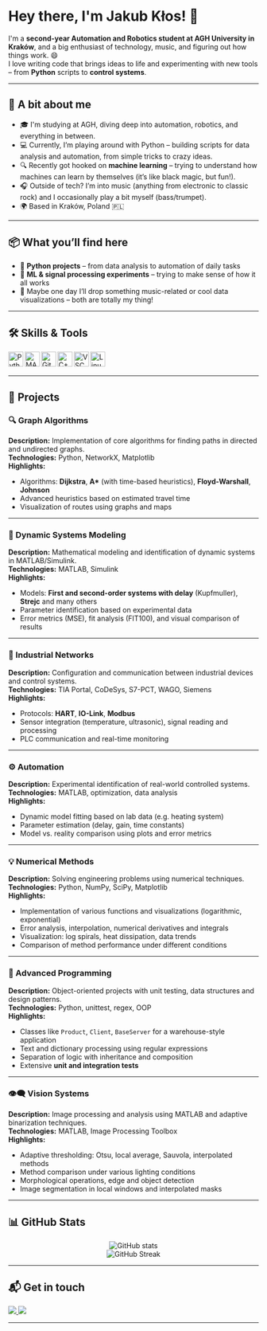 # Hey there, I'm Jakub Kłos! 👋

I'm a **second-year Automation and Robotics student at AGH University in Kraków**, and a big enthusiast of technology, music, and figuring out how things work. 😄  
I love writing code that brings ideas to life and experimenting with new tools – from **Python** scripts to **control systems**.

---

## 🧑 A bit about me

- 🎓 I'm studying at AGH, diving deep into automation, robotics, and everything in between.
- 💻 Currently, I’m playing around with Python – building scripts for data analysis and automation, from simple tricks to crazy ideas.
- 🔍 Recently got hooked on **machine learning** – trying to understand how machines can learn by themselves (it’s like black magic, but fun!).
- 🎧 Outside of tech? I’m into music (anything from electronic to classic rock) and I occasionally play a bit myself (bass/trumpet).
- 🌍 Based in Kraków, Poland 🇵🇱

---

## 📦 What you’ll find here

- 🐍 **Python projects** – from data analysis to automation of daily tasks
- 🧪 **ML & signal processing experiments** – trying to make sense of how it all works
- 🎨 Maybe one day I’ll drop something music-related or cool data visualizations – both are totally my thing!

---

## 🛠️ Skills & Tools

<img align="left" alt="Python" width="30px" src="https://cdn.jsdelivr.net/gh/devicons/devicon/icons/python/python-original.svg" />
<img align="left" alt="MATLAB" width="30px" src="https://cdn.jsdelivr.net/gh/devicons/devicon/icons/matlab/matlab-original.svg" />
<img align="left" alt="Git" width="30px" src="https://cdn.jsdelivr.net/gh/devicons/devicon/icons/git/git-original.svg" />
<img align="left" alt="C++" width="30px" src="https://cdn.jsdelivr.net/gh/devicons/devicon/icons/cplusplus/cplusplus-original.svg" />
<img align="left" alt="VSCode" width="30px" src="https://cdn.jsdelivr.net/gh/devicons/devicon/icons/vscode/vscode-original.svg" />
<img align="left" alt="Linux" width="30px" src="https://cdn.jsdelivr.net/gh/devicons/devicon/icons/linux/linux-original.svg" />
<br><br>

---

## 📌 Projects

### 🔍 Graph Algorithms
**Description:** Implementation of core algorithms for finding paths in directed and undirected graphs.  
**Technologies:** Python, NetworkX, Matplotlib  
**Highlights:**
- Algorithms: **Dijkstra**, **A\*** (with time-based heuristics), **Floyd-Warshall**, **Johnson**
- Advanced heuristics based on estimated travel time
- Visualization of routes using graphs and maps

---

### 🧮 Dynamic Systems Modeling
**Description:** Mathematical modeling and identification of dynamic systems in MATLAB/Simulink.  
**Technologies:** MATLAB, Simulink  
**Highlights:**
- Models: **First and second-order systems with delay** (Kupfmuller), **Strejc** and many others
- Parameter identification based on experimental data
- Error metrics (MSE), fit analysis (FIT100), and visual comparison of results

---

### 📡 Industrial Networks
**Description:** Configuration and communication between industrial devices and control systems.  
**Technologies:** TIA Portal, CoDeSys, S7-PCT, WAGO, Siemens  
**Highlights:**
- Protocols: **HART**, **IO-Link**, **Modbus**
- Sensor integration (temperature, ultrasonic), signal reading and processing
- PLC communication and real-time monitoring

---

### ⚙️ Automation 
**Description:** Experimental identification of real-world controlled systems.  
**Technologies:** MATLAB, optimization, data analysis  
**Highlights:**
- Dynamic model fitting based on lab data (e.g. heating system)
- Parameter estimation (delay, gain, time constants)
- Model vs. reality comparison using plots and error metrics

---

### 💡 Numerical Methods
**Description:** Solving engineering problems using numerical techniques.  
**Technologies:** Python, NumPy, SciPy, Matplotlib  
**Highlights:**
- Implementation of various functions and visualizations (logarithmic, exponential)
- Error analysis, interpolation, numerical derivatives and integrals
- Visualization: log spirals, heat dissipation, data trends
- Comparison of method performance under different conditions

---

### 🧠 Advanced Programming
**Description:** Object-oriented projects with unit testing, data structures and design patterns.  
**Technologies:** Python, unittest, regex, OOP  
**Highlights:**
- Classes like `Product`, `Client`, `BaseServer` for a warehouse-style application
- Text and dictionary processing using regular expressions
- Separation of logic with inheritance and composition
- Extensive **unit and integration tests**

---

### 👁️‍🗨️ Vision Systems
**Description:** Image processing and analysis using MATLAB and adaptive binarization techniques.  
**Technologies:** MATLAB, Image Processing Toolbox  
**Highlights:**
- Adaptive thresholding: Otsu, local average, Sauvola, interpolated methods
- Method comparison under various lighting conditions
- Morphological operations, edge and object detection
- Image segmentation in local windows and interpolated masks

---

## 📊 GitHub Stats

<p align="center">
  <img src="https://github-readme-stats.vercel.app/api?username=kubaklos&show_icons=true&theme=transparent&hide=prs" alt="GitHub stats" />
  <br>
  <img src="https://github-readme-streak-stats.herokuapp.com/?user=kubaklos&theme=transparent" alt="GitHub Streak" />
</p>

---


## 📬 Get in touch

<p align="left">
  <a href="mailto:jklos2018@gmail.com">
    <img src="https://img.shields.io/badge/E--mail-kubaklos17@gmail.com-red?style=flat-square&logo=gmail" />
  </a>
  <a href="https://www.linkedin.com/in/jakub-k%C5%82os-7314b81b7/">
    <img src="https://img.shields.io/badge/LinkedIn-Jakub%20Kłos-blue?style=flat-square&logo=linkedin" />
  </a>
</p>

---
